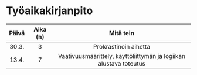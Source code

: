 # Työaikakirjanpito

| Päivä  | Aika (h) | Mitä tein             |
| :----: | :------: | :--------------------:| 
| 30.3.  | 3        | Prokrastinoin aihetta |
| 13.4.  | 7        | Vaativuusmäärittely, käyttöliittymän ja logiikan alustava toteutus |

